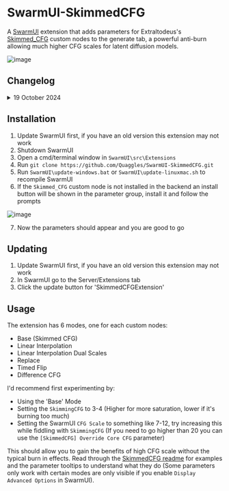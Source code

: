 # SwarmUI-SkimmedCFG

A [SwarmUI](https://github.com/mcmonkeyprojects/SwarmUI/) extension that adds parameters for Extraltodeus's [Skimmed_CFG](https://github.com/Extraltodeus/Skimmed_CFG) custom nodes to the generate tab, a powerful anti-burn allowing much higher CFG scales for latent diffusion models. 

![image](https://github.com/user-attachments/assets/05f8e119-6ca4-4589-9968-8d82092d685c)

## Changelog
<details>
  <summary>19 October 2024</summary>

* Initial Release
</details>

## Installation
1. Update SwarmUI first, if you have an old version this extension may not work
2. Shutdown SwarmUI
3. Open a cmd/terminal window in `SwarmUI\src\Extensions`
4. Run `git clone https://github.com/Quaggles/SwarmUI-SkimmedCFG.git`
5. Run `SwarmUI\update-windows.bat` or `SwarmUI\update-linuxmac.sh` to recompile SwarmUI
6. If the `Skimmed_CFG` custom node is not installed in the backend an install button will be shown in the parameter group, install it and follow the prompts

![image](https://github.com/user-attachments/assets/9f11e371-a51d-4fa0-b9eb-d0bfeced9a60)

7. Now the parameters should appear and you are good to go


## Updating
1. Update SwarmUI first, if you have an old version this extension may not work
2. In SwarmUI go to the Server/Extensions tab
3. Click the update button for 'SkimmedCFGExtension'

## Usage

The extension has 6 modes, one for each custom nodes:
* Base (Skimmed CFG)
* Linear Interpolation
* Linear Interpolation Dual Scales
* Replace
* Timed Flip
* Difference CFG

I'd recommend first experimenting by:
* Using the 'Base' Mode
* Setting the `SkimmingCFG` to 3-4 (Higher for more saturation, lower if it's burning too much)
* Setting the SwarmUI `CFG Scale` to something like 7-12, try increasing this while fiddling with `SkimmingCFG` (If you need to go higher than 20 you can use the `[SkimmedCFG] Override Core CFG` parameter)

This should allow you to gain the benefits of high CFG scale without the typical burn in effects. Read through the [SkimmedCFG readme](https://github.com/Extraltodeus/Skimmed_CFG?tab=readme-ov-file#nodes) for examples and the parameter tooltips to understand what they do (Some parameters only work with certain modes are only visible if you enable `Display Advanced Options` in SwarmUI). 
